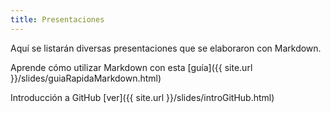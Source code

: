 ```yaml
---
title: Presentaciones
---
```



Aquí se listarán diversas presentaciones que se elaboraron con Markdown.

Aprende cómo utilizar Markdown con esta [guía]({{ site.url }}/slides/guiaRapidaMarkdown.html)

Introducción a GitHub [ver]({{ site.url }}/slides/introGitHub.html)

